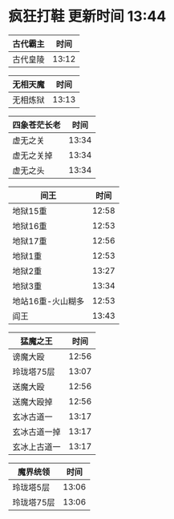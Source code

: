 # 疯狂打鞋 更新时间 13:44

| 古代霸主   | 时间    |
|--------|-------|
| 古代皇陵 | 13:12 |

| 无相天魔   | 时间    |
|--------|-------|
| 无相炼狱 | 13:13 |

| 四象苍茫长老   | 时间    |
|--------|-------|
| 虚无之关 | 13:34 |
| 虚无之关掉 | 13:34 |
| 虚无之头 | 13:34 |

| 间王   | 时间    |
|--------|-------|
| 地狱15重 | 12:58 |
| 地狱16重 | 12:53 |
| 地狱17重 | 12:56 |
| 地狱1重 | 12:53 |
| 地狱2重 | 13:27 |
| 地狱3重 | 13:34 |
| 地站16重-火山糊多 | 12:53 |
| 阎王 | 13:43 |

| 猛魔之王   | 时间    |
|--------|-------|
| 谤魔大殴 | 12:56 |
| 玲珑塔75层 | 13:07 |
| 送魔大殴 | 12:56 |
| 送魔大殴掉 | 12:56 |
| 玄冰古道一 | 13:17 |
| 玄冰古道一掉 | 13:17 |
| 玄冰上古道一 | 13:17 |

| 魔界统领   | 时间    |
|--------|-------|
| 玲珑塔5层 | 13:06 |
| 玲珑塔75层 | 13:06 |